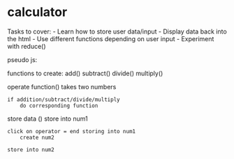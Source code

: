 # calculator

Tasks to cover:
    - Learn how to store user data/input
        - Display data back into the html
        - Use different functions depending on user input
    - Experiment with reduce()



pseudo js:

functions to create:
    add()
    subtract()
    divide()
    multiply()

operate function()
    takes two numbers
    
    if addition/subtract/divide/multiply
        do corresponding function


store data ()
    store into num1 

    click on operator = end storing into num1
        create num2

    store into num2